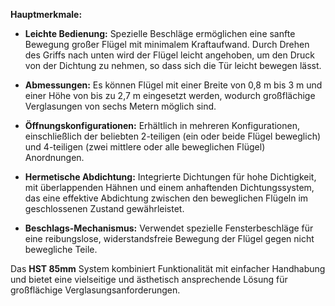 **Hauptmerkmale:**

- **Leichte Bedienung:** Spezielle Beschläge ermöglichen eine sanfte Bewegung großer Flügel mit minimalem Kraftaufwand. Durch Drehen des Griffs nach unten wird der Flügel leicht angehoben, um den Druck von der Dichtung zu nehmen, so dass sich die Tür leicht bewegen lässt.

- **Abmessungen:** Es können Flügel mit einer Breite von 0,8 m bis 3 m und einer Höhe von bis zu 2,7 m eingesetzt werden, wodurch großflächige Verglasungen von sechs Metern möglich sind.

- **Öffnungskonfigurationen:** Erhältlich in mehreren Konfigurationen, einschließlich der beliebten 2-teiligen (ein oder beide Flügel beweglich) und 4-teiligen (zwei mittlere oder alle beweglichen Flügel) Anordnungen.

- **Hermetische Abdichtung:** Integrierte Dichtungen für hohe Dichtigkeit, mit überlappenden Hähnen und einem anhaftenden Dichtungssystem, das eine effektive Abdichtung zwischen den beweglichen Flügeln im geschlossenen Zustand gewährleistet.

- **Beschlags-Mechanismus:** Verwendet spezielle Fensterbeschläge für eine reibungslose, widerstandsfreie Bewegung der Flügel gegen nicht bewegliche Teile.

Das **HST 85mm** System kombiniert Funktionalität mit einfacher Handhabung und bietet eine vielseitige und ästhetisch ansprechende Lösung für großflächige Verglasungsanforderungen.